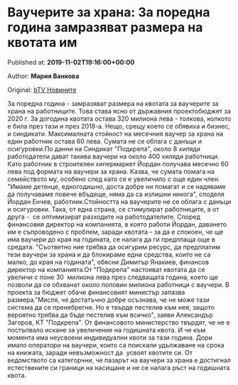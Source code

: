 
# Ваучерите за храна: За поредна година замразяват размера на квотата им

Published at: **2019-11-02T19:16:00+00:00**

Author: **Мария Ванкова**

Original: [bTV Новините](https://btvnovinite.bg/bulgaria/vaucherite-za-hrana-za-poredna-godina-zamrazjavat-razmera-na-kvotata-im.html)

За поредна година - замразяват размера на квотата за ваучерите за храна на работниците. Това става ясно от държавния проектобюджет за 2020 г. За догодина квотата остава 320 милиона лева - толкова, колкото е била през тази и през 2018-а. Нещо, срещу което се обявиха и бизнес, и синдикати.
Максималната стойност на месечния ваучер за храна на един работник остава 60 лева. Сумата не се облага с данъци и осигуровки.По данни на Синдикат "Подкрепа", около 8 хиляди работодатели дават такива ваучери на около 400 хиляди работници.
Като работник в строителен хипермаркет Йордан получава месечно 60 лева под формата на ваучери за храна. Казва, че сумата помага на семейството му, особено след като се е увеличило с още един член.
"Имаме детенце, едногодишно, доста добре ни помагат и се надяваме да получаваме повече вбъдеще, няма да са излишни никога", споделя Йордан Енчев, работник.Стойността на ваучерите не се облага с данъци и осигуровки. Така, от една страна, се стимулират работниците, а от друга -  се оптимизират разходите на работодателите.
Според финансовия директор на компанията, в която работи Йордан, даването им е съпроводено с проблем, заради квотата - за да е спокоен, че ще има ваучери до края на годината, се налага да ги предплаща още в средата.
"Съответно ние трябва да осигурим ресурс, да предплатим тези ваучери за храна и да блокираме едни средства, които не са малко, до края на годината", обясни Димитър Янакиев, финансов директор на компанията.От "Подкрепа" настояват квотата да се увеличи с поне 30  милиона лева през следващата година, което ще позволи да се обхванат около половин милиона работници с ваучери. В проекта за бюджет обаче финансовият министър запазва размера."Мисля, че достатъчно добре осъзнава, че не може тази система да се пренебрегне. Но е твърде пестелив към нея, защото вероятно трябва да бъде пестелив към всичко", заяви Александър Загоров, КТ "Подкрепа".
От финансовото министерство твърдят, че не е постъпвало искане за увеличение на годишната квота. И че към момента има неусвоени индивидуални квоти за тази година.
Дори имало оператори на ваучери, които са поискали удължаване на срока на книжата, заради невъзможност да  усвоят квотите си. От ведомството са категорчни, че пазарът на ваучери за храна е достигнал естествените си граници на насищане и не се налага ръст на годишната квота.
